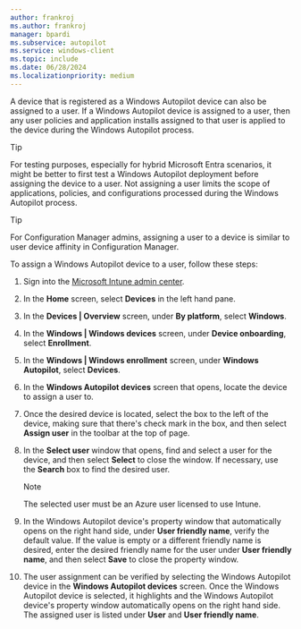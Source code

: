 ```yaml
---
author: frankroj
ms.author: frankroj
manager: bpardi
ms.subservice: autopilot
ms.service: windows-client
ms.topic: include
ms.date: 06/28/2024
ms.localizationpriority: medium
---
```


<!-- This file is shared by the following articles:

pre-provisioning/azure-ad-join-assign-device-to-user.md
pre-provisioning/hybrid-azure-ad-join-assign-device-to-user.md
user-driven/hybrid-azure-ad-join-assign-device-to-user.md
user-driven/hybrid-azure-ad-join-assign-device-to-user.md

Headings are driven by article context. -->

A device that is registered as a Windows Autopilot device can also be assigned to a user. If a Windows Autopilot device is assigned to a user, then any user policies and application installs assigned to that user is applied to the device during the Windows Autopilot process.

> [!TIP]
>
> For testing purposes, especially for hybrid Microsoft Entra scenarios, it might be better to first test a Windows Autopilot deployment before assigning the device to a user. Not assigning a user limits the scope of applications, policies, and configurations processed during the Windows Autopilot process.

> [!TIP]
>
> For Configuration Manager admins, assigning a user to a device is similar to user device affinity in Configuration Manager.

To assign a Windows Autopilot device to a user, follow these steps:

1. Sign into the [Microsoft Intune admin center](https://go.microsoft.com/fwlink/?linkid=2109431).

1. In the **Home** screen, select **Devices** in the left hand pane.

1. In the **Devices | Overview** screen, under **By platform**, select **Windows**.

1. In the **Windows | Windows devices** screen, under **Device onboarding**, select **Enrollment**.

1. In the **Windows | Windows enrollment** screen, under **Windows Autopilot**, select **Devices**.

1. In the **Windows Autopilot devices** screen that opens, locate the device to assign a user to.

1. Once the desired device is located, select the box to the left of the device, making sure that there's check mark in the box, and then select **Assign user** in the toolbar at the top of page.

1. In the **Select user** window that opens, find and select a user for the device, and then select **Select** to close the window. If necessary, use the **Search** box to find the desired user.

    > [!NOTE]
    >
    > The selected user must be an Azure user licensed to use Intune.

1. In the Windows Autopilot device's property window that automatically opens on the right hand side, under **User friendly name**, verify the default value. If the value is empty or a different friendly name is desired, enter the desired friendly name for the user under **User friendly name**, and then select **Save** to close the property window.

1. The user assignment can be verified by selecting the Windows Autopilot device in the **Windows Autopilot devices** screen. Once the Windows Autopilot device is selected, it highlights and the Windows Autopilot device's property window automatically opens on the right hand side. The assigned user is listed under **User** and **User friendly name**.
